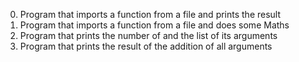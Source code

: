 0. Program that imports a function from a file and prints the result
1. Program that imports a function from a file and does some Maths
2. Program that prints the number of and the list of its arguments
3. Program that prints the result of the addition of all arguments

